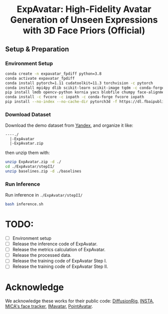 <div align="center">
  
# ExpAvatar: High-Fidelity Avatar Generation of Unseen Expressions with 3D Face Priors (Official)

</div>

## Setup & Preparation

### Environment Setup

```bash
conda create -n expavatar_fpdiff python=3.8
conda activate expavatar_fpdiff
conda install pytorch=1.11 cudatoolkit=11.3 torchvision -c pytorch
conda install mpi4py dlib scikit-learn scikit-image tqdm -c conda-forge
pip install lmdb opencv-python kornia yacs blobfile chumpy face-alignment==1.3.4 pandas lpips
conda install -c fvcore -c iopath -c conda-forge fvcore iopath
pip install --no-index --no-cache-dir pytorch3d -f https://dl.fbaipublicfiles.com/pytorch3d/packaging/wheels/py38_cu113_pyt1110/download.html
```

### Download Dataset

Download the demo dataset from [Yandex](https://disk.yandex.com/d/pxGuaG5_ehsWyQ), and organize it like:
```
----./
  |-ExpAvatar
  |-ExpAvatar.zip
```
then unzip them with:
```bash
unzip ExpAvatar.zip -d ./
cd ./ExpAvatar/stepII/
unzip baselines.zip -d ./baselines
```

### Run Inference
Run inference in `./ExpAvatar/stepII/`
```bash
bash inference.sh
```

# TODO:
- [ ] Environment setup
- [ ] Release the inference code of ExpAvatar.
- [ ] Release the metrics calculation of ExpAvatar.
- [ ] Release the processed data.
- [ ] Release the training code of ExpAvatar Step I.
- [ ] Release the training code of ExpAvatar Step II.

# Acknowledge
We acknowledge these works for their public code: [DiffusionRig](https://github.com/adobe-research/diffusion-rig), [INSTA](https://github.com/Zielon/INSTA-pytorch), [MICA's face tracker](https://github.com/Zielon/metrical-tracker), [IMavatar](https://github.com/zhengyuf/IMavatar), [PointAvatar](https://github.com/zhengyuf/PointAvatar).

